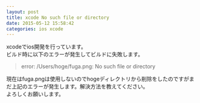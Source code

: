 ```yaml
---
layout: post
title: xcode No such file or directory
date: 2015-05-12 15:58:42
categories: ios xcode
---
```

<!-- {% raw %} -->
<p>xcodeでios開発を行っています。<br>
ビルド時に以下のエラーが発生してビルドに失敗します。</p>

<blockquote>
  <p>error: /Users/hoge/fuga.png: No such file or directory</p>
</blockquote>

<p>現在はfuga.pngは使用しないのでhogeディレクトリから削除をしたのですがまだ上記のエラーが発生します。解決方法を教えてください。<br>
よろしくお願いします。</p>
<!-- {% endraw %} -->

